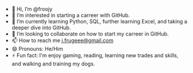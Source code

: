 - 👋 Hi, I’m @froojy
- 👀 I’m interested in starting a carreer with GitHub. 
- 🌱 I’m currently learning Python, SQL, further learning Excel, and taking a deeper dive into GitHub.
- 💞️ I’m looking to collaborate on how to start my carreer in GitHub.
- 📫 How to reach me j.frugeee@gmail.com
- 😄 Pronouns: He/Him
- ⚡ Fun fact: I'm enjoy gaming, reading, learning new trades and skills, and walking and training my dogs.

<!---
froojy/froojy is a ✨ special ✨ repository because its `README.md` (this file) appears on your GitHub profile.
You can click the Preview link to take a look at your changes.
--->
